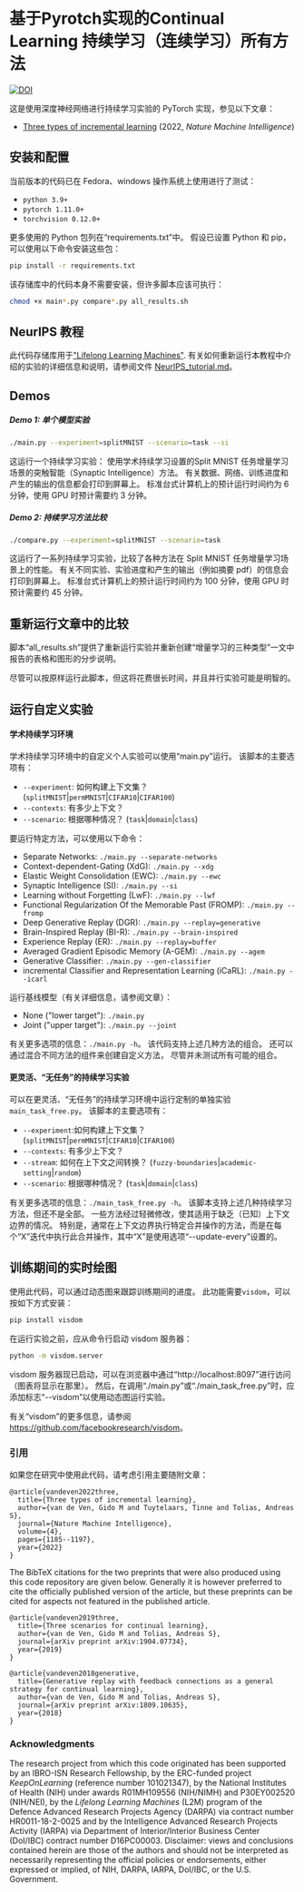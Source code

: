 # 基于Pyrotch实现的Continual Learning 持续学习（连续学习）所有方法
[![DOI](https://zenodo.org/badge/150479999.svg)](https://zenodo.org/badge/latestdoi/150479999)

这是使用深度神经网络进行持续学习实验的 PyTorch 实现，参见以下文章：
* [Three types of incremental learning](https://www.nature.com/articles/s42256-022-00568-3) (2022, *Nature Machine Intelligence*)


## 安装和配置
当前版本的代码已在 Fedora、windows 操作系统上使用进行了测试：
* `python 3.9+`
* `pytorch 1.11.0+`
* `torchvision 0.12.0+`

更多使用的 Python 包列在“requirements.txt”中。
假设已设置 Python 和 pip，可以使用以下命令安装这些包：
```bash
pip install -r requirements.txt
```

该存储库中的代码本身不需要安装，但许多脚本应该可执行：
```bash
chmod +x main*.py compare*.py all_results.sh
```


## NeurIPS 教程

此代码存储库用于["Lifelong Learning Machines"](https://sites.google.com/view/neurips2022-llm-tutorial).
有关如何重新运行本教程中介绍的实验的详细信息和说明，请参阅文件 [NeurIPS_tutorial.md](NeurIPS_tutorial.md)。

## Demos
##### Demo 1: 单个模型实验
```bash
./main.py --experiment=splitMNIST --scenario=task --si
```
这运行一个持续学习实验：
使用学术持续学习设置的Split MNIST 任务增量学习场景的突触智能（Synaptic Intelligence）方法。 有关数据、网络、训练进度和产生的输出的信息都会打印到屏幕上。
标准台式计算机上的预计运行时间约为 6 分钟，使用 GPU 时预计需要约 3 分钟。

##### Demo 2: 持续学习方法比较
```bash
./compare.py --experiment=splitMNIST --scenario=task
```
这运行了一系列持续学习实验，比较了各种方法在 Split MNIST 任务增量学习场景上的性能。
有关不同实验、实验进度和产生的输出（例如摘要 pdf）的信息会打印到屏幕上。
标准台式计算机上的预计运行时间约为 100 分钟，使用 GPU 时预计需要约 45 分钟。


## 重新运行文章中的比较
脚本“all_results.sh”提供了重新运行实验并重新创建“增量学习的三种类型”一文中报告的表格和图形的分步说明。

尽管可以按原样运行此脚本，但这将花费很长时间，并且并行实验可能是明智的。


## 运行自定义实验
#### 学术持续学习环境
学术持续学习环境中的自定义个人实验可以使用“main.py”运行。
该脚本的主要选项有：
- `--experiment`: 如何构建上下文集？ (`splitMNIST`|`permMNIST`|`CIFAR10`|`CIFAR100`)
- `--contexts`: 有多少上下文？
- `--scenario`: 根据哪种情况？ (`task`|`domain`|`class`)

要运行特定方法，可以使用以下命令：
- Separate Networks: `./main.py --separate-networks`
- Context-dependent-Gating (XdG): `./main.py --xdg`
- Elastic Weight Consolidation (EWC): `./main.py --ewc`
- Synaptic Intelligence (SI): `./main.py --si`
- Learning without Forgetting (LwF): `./main.py --lwf`
- Functional Regularization Of the Memorable Past (FROMP): `./main.py --fromp`
- Deep Generative Replay (DGR): `./main.py --replay=generative`
- Brain-Inspired Replay (BI-R): `./main.py --brain-inspired`
- Experience Replay (ER): `./main.py --replay=buffer`
- Averaged Gradient Episodic Memory (A-GEM): `./main.py --agem`
- Generative Classifier: `./main.py --gen-classifier`
- incremental Classifier and Representation Learning (iCaRL): `./main.py --icarl`

运行基线模型（有关详细信息，请参阅文章）：
- None ("lower target"): `./main.py`
- Joint ("upper target"): `./main.py --joint`

有关更多选项的信息：`./main.py -h`。
该代码支持上述几种方法的组合。
还可以通过混合不同方法的组件来创建自定义方法，
尽管并未测试所有可能的组合。

#### 更灵活、“无任务”的持续学习实验
可以在更灵活、“无任务”的持续学习环境中运行定制的单独实验
`main_task_free.py`。 该脚本的主要选项有：
- `--experiment`:如何构建上下文集？ (`splitMNIST`|`permMNIST`|`CIFAR10`|`CIFAR100`)
- `--contexts`: 有多少上下文？
- `--stream`: 如何在上下文之间转换？ (`fuzzy-boundaries`|`academic-setting`|`random`)
- `--scenario`: 根据哪种情况？ (`task`|`domain`|`class`)

有关更多选项的信息：`./main_task_free.py -h`。 该脚本支持上述几种持续学习方法，但还不是全部。 一些方法经过轻微修改，使其适用于缺乏（已知）上下文边界的情况。
特别是，通常在上下文边界执行特定合并操作的方法，而是在每个“X”迭代中执行此合并操作，其中“X”是使用选项“--update-every”设置的。

## 训练期间的实时绘图
使用此代码，可以通过动态图来跟踪训练期间的进度。 此功能需要`visdom`，可以按如下方式安装：
```bash
pip install visdom
```
在运行实验之前，应从命令行启动 visdom 服务器：
```bash
python -m visdom.server
```
visdom 服务器现已启动，可以在浏览器中通过“http://localhost:8097”进行访问（图表将显示在那里）。 然后，在调用“./main.py”或“./main_task_free.py”时，应添加标志“--visdom”以使用动态图运行实验。

有关“visdom”的更多信息，请参阅<https://github.com/facebookresearch/visdom>。


### 引用
如果您在研究中使用此代码，请考虑引用主要随附文章：
```
@article{vandeven2022three,
  title={Three types of incremental learning},
  author={van de Ven, Gido M and Tuytelaars, Tinne and Tolias, Andreas S},
  journal={Nature Machine Intelligence},
  volume={4},
  pages={1185--1197},
  year={2022}
}
```

The BibTeX citations for the two preprints that were also produced using this code repository are given below.
Generally it is however preferred to cite the officially published version of the article,
but these preprints can be cited for aspects not featured in the published article.
```
@article{vandeven2019three,
  title={Three scenarios for continual learning},
  author={van de Ven, Gido M and Tolias, Andreas S},
  journal={arXiv preprint arXiv:1904.07734},
  year={2019}
}

@article{vandeven2018generative,
  title={Generative replay with feedback connections as a general strategy for continual learning},
  author={van de Ven, Gido M and Tolias, Andreas S},
  journal={arXiv preprint arXiv:1809.10635},
  year={2018}
}
```


### Acknowledgments
The research project from which this code originated has been supported by an IBRO-ISN Research Fellowship,
by the ERC-funded project *KeepOnLearning* (reference number 101021347),
by the National Institutes of Health (NIH) under awards R01MH109556 (NIH/NIMH) and P30EY002520 (NIH/NEI),
by the *Lifelong Learning Machines* (L2M) program of the Defence Advanced Research Projects Agency (DARPA)
via contract number HR0011-18-2-0025 and by the Intelligence Advanced Research Projects Activity (IARPA)
via Department of Interior/Interior Business Center (DoI/IBC) contract number D16PC00003.
Disclaimer: views and conclusions contained herein are those of the authors and should not be interpreted
as necessarily representing the official policies or endorsements, either expressed or implied,
of NIH, DARPA, IARPA, DoI/IBC, or the U.S. Government.
